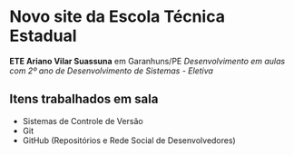 # Novo site da Escola Técnica Estadual 

**ETE Ariano Vilar Suassuna** em Garanhuns/PE
_Desenvolvimento em aulas com 2º ano de Desenvolvimento de Sistemas - Eletiva_

## Itens trabalhados em sala

* Sistemas de Controle de Versão
* Git
* GitHub (Repositórios e Rede Social de Desenvolvedores)
